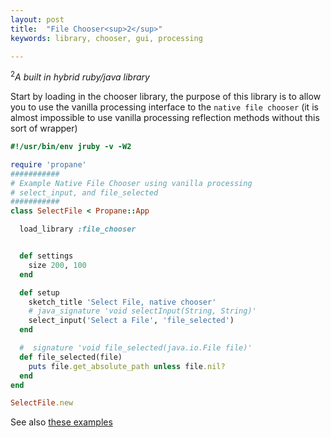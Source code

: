 ```yaml
---
layout: post
title:  "File Chooser<sup>2</sup>"
keywords: library, chooser, gui, processing

---
```

<sup>2</sup><i>A built in hybrid ruby/java library</i>

Start by loading in the chooser library, the purpose of this library is to allow you to use the vanilla processing interface to the `native file chooser` (it is almost impossible to use vanilla processing reflection methods without this sort of wrapper)

```ruby
#!/usr/bin/env jruby -v -W2

require 'propane'
###########
# Example Native File Chooser using vanilla processing
# select_input, and file_selected
###########
class SelectFile < Propane::App

  load_library :file_chooser


  def settings
    size 200, 100
  end

  def setup
    sketch_title 'Select File, native chooser'
    # java_signature 'void selectInput(String, String)'
    select_input('Select a File', 'file_selected')
  end

  #  signature 'void file_selected(java.io.File file)'
  def file_selected(file)
    puts file.get_absolute_path unless file.nil?
  end
end

SelectFile.new
```

See also [these examples](https://github.com/ruby-processing/propane-examples/tree/master/processing_app/library/file_chooser)
